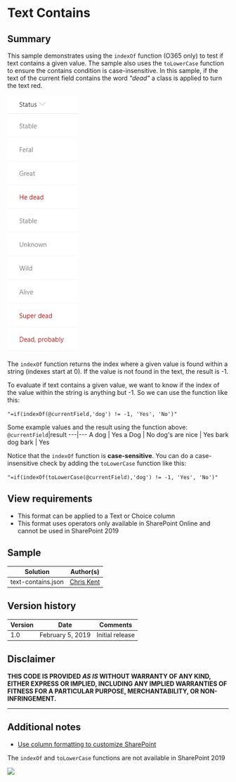 # Text Contains

## Summary
This sample demonstrates using the `indexOf` function (O365 only) to test if text contains a given value. The sample also uses the `toLowerCase` function to ensure the contains condition is case-insensitive. In this sample, if the text of the current field contains the word _"dead"_ a class is applied to turn the text red.

![screenshot of the sample](./screenshot.png)

The `indexOf` function returns the index where a given value is found within a string (indexes start at 0). If the value is not found in the text, the result is -1.

To evaluate if text contains a given value, we want to know if the index of the value within the string is anything but -1. So we can use the function like this:

`"=if(indexOf(@currentField,'dog') != -1, 'Yes', 'No')"`

Some example values and the result using the function above:
`@currentField`|result
---|---
A dog | Yes
a Dog | No
dog's are nice | Yes
bark dog bark | Yes

Notice that the `indexOf` function is **case-sensitive**. You can do a case-insensitive check by adding the `toLowerCase` function like this:

`"=if(indexOf(toLowerCase(@currentField),'dog') != -1, 'Yes', 'No')"`

## View requirements
- This format can be applied to a Text or Choice column
- This format uses operators only available in SharePoint Online and cannot be used in SharePoint 2019

## Sample

Solution|Author(s)
--------|---------
text-contains.json | [Chris Kent](https://twitter.com/thechriskent)

## Version history

Version|Date|Comments
-------|----|--------
1.0|February 5, 2019|Initial release

## Disclaimer
**THIS CODE IS PROVIDED *AS IS* WITHOUT WARRANTY OF ANY KIND, EITHER EXPRESS OR IMPLIED, INCLUDING ANY IMPLIED WARRANTIES OF FITNESS FOR A PARTICULAR PURPOSE, MERCHANTABILITY, OR NON-INFRINGEMENT.**

---

## Additional notes
- [Use column formatting to customize SharePoint](https://docs.microsoft.com/en-us/sharepoint/dev/declarative-customization/column-formatting)

The `indexOf` and `toLowerCase` functions are not available in SharePoint 2019

<img src="https://telemetry.sharepointpnp.com/sp-dev-list-formatting/column-samples/text-contains" />